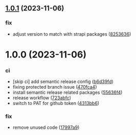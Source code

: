 ## [1.0.1](https://github.com/taskworld/strapi-plugin-import-export-web/compare/v1.0.0...v1.0.1) (2023-11-06)


### fix

* adjust version to match with strapi packages ([8253636](https://github.com/taskworld/strapi-plugin-import-export-web/commit/8253636d0e3f34bf32241f620b0a884d6113054c))

# 1.0.0 (2023-11-06)


### ci

* [skip ci] add semantic release config ([b6d39fd](https://github.com/taskworld/strapi-plugin-import-export-web/commit/b6d39fd5af5501461c98cced853c60b7ae794d90))
* fixing protected branch issue ([470fca4](https://github.com/taskworld/strapi-plugin-import-export-web/commit/470fca4e1387efd57631ec95cc50ca9a73baa566))
* install semantic release related packages ([55636f4](https://github.com/taskworld/strapi-plugin-import-export-web/commit/55636f43d0d39a43853bf876d095ddd4653cf30d))
* release workflow ([723abfc](https://github.com/taskworld/strapi-plugin-import-export-web/commit/723abfc9b4936671d8207b7ec8ed04a2410a7a0e))
* switch to PAT for github token ([4313bb6](https://github.com/taskworld/strapi-plugin-import-export-web/commit/4313bb65f88acf754b448e4042b98089c386ce1e))


### fix

* remove unused code ([17997a9](https://github.com/taskworld/strapi-plugin-import-export-web/commit/17997a9055ebd846c3f27ce8c99148d83270ba59))

